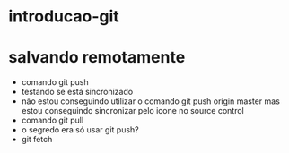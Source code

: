 # introducao-git
# salvando remotamente
* comando git push
* testando se está sincronizado
* não estou conseguindo utilizar o comando git push origin master mas estou conseguindo sincronizar pelo icone no source control
* comando git pull
* o segredo era só usar git push?
* git fetch
